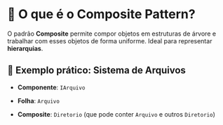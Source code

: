 # 🧠 O que é o Composite Pattern?

O padrão **Composite** permite compor objetos em estruturas de árvore e trabalhar com esses objetos de forma uniforme. Ideal para representar **hierarquias**.

## 📘 Exemplo prático: Sistema de Arquivos

- **Componente**: `IArquivo`

- **Folha**: `Arquivo`

- **Composite**: `Diretorio` (que pode conter `Arquivo` e outros `Diretorio`)
